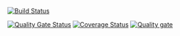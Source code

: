 [![Build Status](https://travis-ci.com/Lizazavr/Diplodoc.svg?branch=main)](https://travis-ci.com/Lizazavr/Diplodoc)

[![Quality Gate Status](https://sonarcloud.io/api/project_badges/measure?project=Lizazavr_Diplodoc&metric=alert_status)](https://sonarcloud.io/dashboard?id=Lizazavr_Diplodoc)
[![Coverage Status](https://coveralls.io/repos/github/Lizazavr/Diplodoc/badge.svg?branch=main)](https://coveralls.io/github/Lizazavr/Diplodoc?branch=main)
[![Quality gate](https://sonarcloud.io/api/project_badges/quality_gate?project=Lizazavr_Diplodoc)](https://sonarcloud.io/dashboard?id=Lizazavr_Diplodoc)
